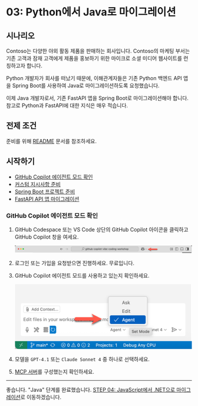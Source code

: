 # 03: Python에서 Java로 마이그레이션

## 시나리오

Contoso는 다양한 야외 활동 제품을 판매하는 회사입니다. Contoso의 마케팅 부서는 기존 고객과 잠재 고객에게 제품을 홍보하기 위한 마이크로 소셜 미디어 웹사이트를 런칭하고자 합니다.

Python 개발자가 회사를 떠났기 때문에, 이해관계자들은 기존 Python 백엔드 API 앱을 Spring Boot를 사용하여 Java로 마이그레이션하도록 요청했습니다.

이제 Java 개발자로서, 기존 FastAPI 앱을 Spring Boot로 마이그레이션해야 합니다. 참고로 Python과 FastAPI에 대한 지식은 매우 적습니다.

## 전제 조건

준비를 위해 [README](../README.md) 문서를 참조하세요.

## 시작하기

- [GitHub Copilot 에이전트 모드 확인](#github-copilot-에이전트-모드-확인)
- [커스텀 지시사항 준비](#커스텀-지시사항-준비)
- [Spring Boot 프로젝트 준비](#spring-boot-프로젝트-준비)
- [FastAPI API 앱 마이그레이션](#fastapi-api-앱-마이그레이션)

### GitHub Copilot 에이전트 모드 확인

1. GitHub Codespace 또는 VS Code 상단의 GitHub Copilot 아이콘을 클릭하고 GitHub Copilot 창을 여세요.

   ![Open GitHub Copilot Chat](../../../docs/images/setup-02.png)

1. 로그인 또는 가입을 요청받으면 진행하세요. 무료입니다.
1. GitHub Copilot 에이전트 모드를 사용하고 있는지 확인하세요.

   ![GitHub Copilot Agent Mode](../../../docs/images/setup-03.png)

1. 모델을 `GPT-4.1` 또는 `Claude Sonnet 4` 중 하나로 선택하세요.
1. [MCP 서버](./00-setup.md#mcp-서버-설정)를 구성했는지 확인하세요.

---

좋습니다. "Java" 단계를 완료했습니다. [STEP 04: JavaScript에서 .NET으로 마이그레이션](./04-dotnet.md)로 이동하겠습니다.